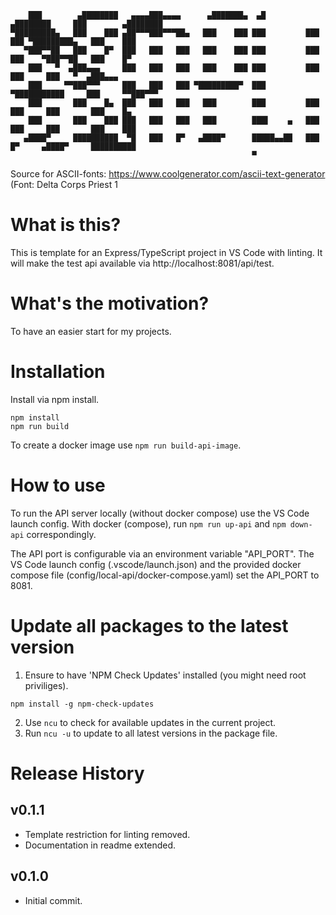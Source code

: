 ```
    ███        ▄████████   ▄▄▄▄███▄▄▄▄      ▄███████▄  ▄█          ▄████████     ███        ▄████████ 
▀█████████▄   ███    ███ ▄██▀▀▀███▀▀▀██▄   ███    ███ ███         ███    ███ ▀█████████▄   ███    ███ 
   ▀███▀▀██   ███    █▀  ███   ███   ███   ███    ███ ███         ███    ███    ▀███▀▀██   ███    █▀  
    ███   ▀  ▄███▄▄▄     ███   ███   ███   ███    ███ ███         ███    ███     ███   ▀  ▄███▄▄▄     
    ███     ▀▀███▀▀▀     ███   ███   ███ ▀█████████▀  ███       ▀███████████     ███     ▀▀███▀▀▀     
    ███       ███    █▄  ███   ███   ███   ███        ███         ███    ███     ███       ███    █▄  
    ███       ███    ███ ███   ███   ███   ███        ███▌    ▄   ███    ███     ███       ███    ███ 
   ▄████▀     ██████████  ▀█   ███   █▀   ▄████▀      █████▄▄██   ███    █▀     ▄████▀     ██████████ 
                                                      ▀                                               
```

Source for ASCII-fonts: https://www.coolgenerator.com/ascii-text-generator
(Font: Delta Corps Priest 1


# What is this?
This is template for an Express/TypeScript project in VS Code with linting.
It will make the test api available via http://localhost:8081/api/test.

# What's the motivation?
To have an easier start for my projects.

# Installation
Install via npm install.
```
npm install
npm run build
```
To create a docker image use `npm run build-api-image`.


# How to use
To run the API server locally (without docker compose) use the VS Code launch config.
With docker (compose), run `npm run up-api` and `npm down-api` correspondingly.

The API port is configurable via an environment variable "API_PORT".
The VS Code launch config (.vscode/launch.json) and the provided docker compose file (config/local-api/docker-compose.yaml) set the API_PORT to 8081.

# Update all packages to the latest version

1. Ensure to have 'NPM Check Updates' installed (you might need root priviliges).
```
npm install -g npm-check-updates
```
2. Use `ncu` to check for available updates in the current project.
3. Run `ncu -u` to update to all latest versions in the package file.

# Release History

## v0.1.1
- Template restriction for linting removed.
- Documentation in readme extended.

## v0.1.0
- Initial commit.
